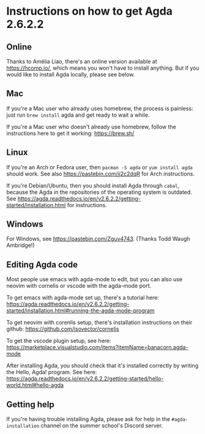 # Instructions on how to get Agda 2.6.2.2

## Online

Thanks to Amélia Liao, there's an online version available at https://hcomp.io/,
which means you won't have to install anything.  But if you would like to
install Agda locally, please see below.

## Mac

If you're a Mac user who already uses homebrew, the process is painless: just
run `brew install` agda and get ready to wait a while.

If you're a Mac user who doesn't already use homebrew, follow the instructions
here to get it working: https://brew.sh/

## Linux

If you're an Arch or Fedora user, then `pacman -S agda` or `yum install agda`
should work. See also https://pastebin.com/jj2c2dqR for Arch instructions.

If you're Debian/Ubuntu, then you should install Agda through `cabal`, because
the Agda in the repositories of the operating system is outdated. See
https://agda.readthedocs.io/en/v2.6.2.2/getting-started/installation.html for
instructions.

## Windows

For Windows, see https://pastebin.com/Zguv4743. (Thanks Todd Waugh Ambridge!)

## Editing Agda code

Most people use emacs with agda-mode to edit, but you can also use neovim with
cornelis or vscode with the agda-mode port.

To get emacs with agda-mode set up, there's a tutorial here:
https://agda.readthedocs.io/en/v2.6.2.2/getting-started/installation.html#running-the-agda-mode-program

To get neovim with corenlis setup, there's installation instructions on their
github: https://github.com/isovector/cornelis

To get the vscode plugin setup, see here:
https://marketplace.visualstudio.com/items?itemName=banacorn.agda-mode

After installing Agda, you should check that it's installed correctly by writing
the Hello, Agda! program. See here:
https://agda.readthedocs.io/en/v2.6.2.2/getting-started/hello-world.html#hello-agda

## Getting help

If you're having trouble installing Agda, please ask for help in the
`#agda-installation` channel on the summer school's Discord server.
